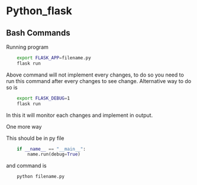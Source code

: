 # Python_flask


## Bash Commands

Running program
```bash
    export FLASK_APP=filename.py
    flask run
```
Above command will not implement every changes, to do so you need to run this command after every changes to see change.
Alternative way to do so is 

```bash
    export FLASK_DEBUG=1
    flask run
```
In this it will monitor each changes and implement in output.

One more way 

This should be in py file

```python
    if __name__ == "__main__":
        name.run(debug=True)
```
and command is 

```bash
    python filename.py
```